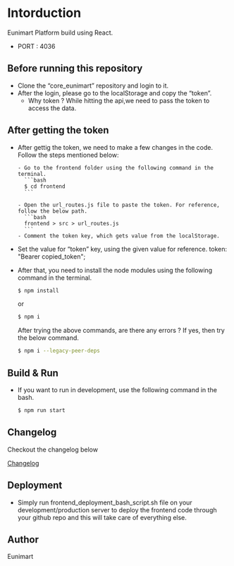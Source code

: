 
# Intorduction

Eunimart Platform build using React.

- PORT : 4036

## Before running this repository

- Clone the “core_eunimart” repository and login to it.
- After the login, please go to the localStorage and copy the “token”.
    - Why token ?
      While hitting the api,we need to pass the token to access the data.
    

## After getting the token

- After gettig the token, we need to make a few changes in the code. Follow the steps mentioned below:

      - Go to the frontend folder using the following command in the terminal.
        ```bash
        $ cd frontend
        ```

      - Open the url_routes.js file to paste the token. For reference, follow the below path.
        ```bash
        frontend > src > url_routes.js
        ```
      - Comment the token key, which gets value from the localStorage.

- Set the value for “token” key, using the given value for reference.
  token: "Bearer copied_token";


- After that, you need to install the node modules using the following command in the terminal.
  ```bash
  $ npm install
  ```
  or
  ```bash
  $ npm i
  ```
  After trying the above commands, are there any errors ? If yes, then try the below command.
  ```bash
  $ npm i --legacy-peer-deps
  ```
## Build & Run

- If you want to run in development, use the following command in the bash.
  ```bash
  $ npm run start
  ```

## Changelog

Checkout the changelog below

[Changelog](CHANGELOG.md)

## Deployment
- Simply run frontend_deployment_bash_script.sh file on your development/production server to deploy the frontend code through your github repo and this will take care of everything else.

## Author
Eunimart


 <!-- Copyright (C) 2022 Eunimart Omnichannel Pvt Ltd. (www.eunimart.com)
 All rights reserved.
 This program is free software: you can redistribute it and/or modify
 it under the terms of the GNU Lesser General Public License v3.0 as published by
 the Free Software Foundation, either version 3 of the License, or
 (at your option) any later version.
 This program is distributed in the hope that it will be useful,
 but WITHOUT ANY WARRANTY; without even the implied warranty of
 MERCHANTABILITY or FITNESS FOR A PARTICULAR PURPOSE.  See the
 GNU Lesser General Public License v3.0 for more details.
 You should have received a copy of the GNU Lesser General Public License v3.0
 along with this program.  If not, see <https://www.gnu.org/licenses/lgpl-3.0.html/>. -->
